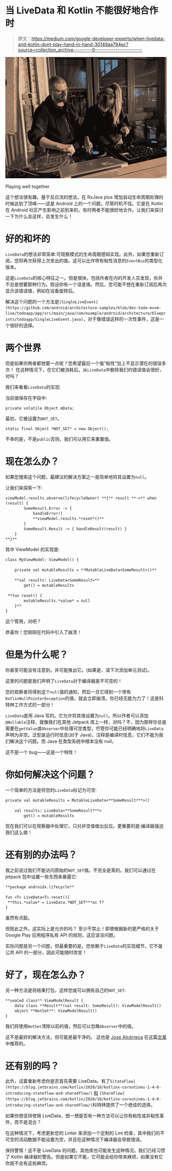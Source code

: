 # 当 LiveData 和 Kotlin 不能很好地合作时

> 原文：<https://medium.com/google-developer-experts/when-livedata-and-kotlin-dont-play-hand-in-hand-30149aa794ec?source=collection_archive---------0----------------------->

![](img/0e1051f32f9ee7e55dca59837cb102a7.png)

Playing well together

这个想法很有趣。基于反应流的想法，在 RxJava plus 增加自动生命周期处理的时候达到了顶峰——这是 Android 上的一个问题。尽管时机不佳。它是在 Kotlin 在 Android 社区产生影响之前到来的，有时两者不能很好地合作。让我们来探讨一下为什么会这样，会发生什么！

# 好的和坏的

`LiveData`的想法非常简单:可观察模式的生命周期感知实现。此外，如果您重新订阅，您将再次获得上次发出的值。这可以比作带有粘性消息的`EventBus`的类型化版本。

这是`LiveData`的核心特征之一。但是很快，包括作者在内的开发人员发现，你并不总是想要那种行为。假设你有一个误差值。然后，您可能不想在重新订阅后再次显示该错误值，例如在设备旋转后。

解决这个问题的一个方法是`[SingleLiveEvent](https://github.com/android/architecture-samples/blob/dev-todo-mvvm-live/todoapp/app/src/main/java/com/example/android/architecture/blueprints/todoapp/SingleLiveEvent.java)`，对于像错误这样的一次性事件，这是一个很好的选择。

# 两个世界

但是如果你两者都想要一点呢？您希望最后一个值“粘性”加上不显示潜在的错误多次！
在这种情况下，在它们被消耗后，从`LiveData`中删除我们的错误值会很好，对吗？

我们来看看`LiveData`的实现:

当前值保存在字段中:

```
private volatile Object mData;
```

最初，它被设置为`NOT_SET`。

```
static final Object *NOT_SET* = new Object();
```

不幸的是，不是`public`否则，我们可以用它来重置值。

# 现在怎么办？

如果您搜索这个问题，最建议的解决方案之一是简单地将其设置为`null`。

让我们来探索一下:

```
viewModel.results.observe(lifecycleOwner) **{** result **->** when (result) {
        SomeResult.Error -> {
            handleError()
            **viewModel.results.*reset*()**
        }
        SomeResult.Result -> { handleResult(result) }
    }
**}**
```

其中 ViewModel 的实现是:

```
class MyViewModel: ViewModel() {

    private val mutableResults = **MutableLiveData<SomeResult>()**

    **val results: LiveData<SomeResult>**
        get() = mutableResults

 **fun reset() {
        mutableResults.*value* = null
    }**
}
```

这个管用，对吧？

恭喜你！您刚刚在代码中引入了崩溃！

# 但是为什么呢？

你甚至可能没有注意到，并可能推出它。(如果是，请下次添加单元测试)。

这里的问题是我们声明了`LiveData`对于编译器是不可空的！

您的观察者将得到这个`null`值的通知，然后一旦它得到一个带有`KotlinNullPointerException`的值，就会立即崩溃。你已经无能为力了！这是科特林工作方式的一部分！

`LiveData`是用 Java 写的。它允许将其值设置为`null`。所以作者可以添加`@Nullable`注释，就像我们在其他 Jetpack 库上一样，对吗？不，因为那样你总是需要在`getValue`或`Observer`中处理可空类型，尽管你可能已经明确地将`LiveData`声明为非空。泛型是运行时信息(对于 Java)，注释是编译时信息，它们不能为我们解决这个问题。而 Java 在类型系统中根本没有 null。

这不是一个 bug——这是一个特性！

# 你如何解决这个问题？

一个简单的方法是将您的`LiveData`标记为可空:

```
private val mutableResults = MutableLiveData<**SomeResult?**>()

    val results: LiveData<**SomeResult?**>
        get() = mutableResults
```

现在我们可以在观察器中处理它，只对非空值做出反应。更重要的是:编译器强迫我们这么做！

# 还有别的办法吗？

我之前说过我们不能访问原始的`NOT_SET`值。不完全是真的。我们可以通过在 jetpack 包中设置一些东西来暴露它:

```
**package androidx.lifecycle**

fun <T> LiveData<T>.reset(){
 **this.*value* = LiveData.*NOT_SET***as T?
}
```

虽然有点脏。

但除此之外，这实际上是允许的吗？
至少不禁止！即使根据新的更严格的关于 Google Play 应用程序私有 API 的规则，这应该没问题。

实际问题是另一个问题，但最重要的是，您依赖于`LiveData`的实现细节，它不是公共 API 的一部分，因此可能随时改变！

# 好了，现在怎么办？

另一种方法是将结果打包，这样您就可以拥有自己的`NOT_SET`:

```
**sealed class** ViewModelResult {
    data class **Result**(val result: SomeResult): ViewModelResult()
    object **NotSet**: ViewModelResult()
}
```

我们将使用`NotSet`清除以前的值，然后可以忽略`Observer`中的值。

这不是最好的解决方法，但可能是最干净的。
这也是 [Jose Alcérreca](https://medium.com/u/e0a4c9469bb5?source=post_page-----30149aa794ec--------------------------------) 在这篇[文章](/androiddevelopers/livedata-with-snackbar-navigation-and-other-events-the-singleliveevent-case-ac2622673150)中推荐的。

# 还有别的吗？

此外，试着重新考虑你是否首先需要 LiveData。有了`S[tateFlow](https://blog.jetbrains.com/kotlin/2020/10/kotlinx-coroutines-1-4-0-introducing-stateflow-and-sharedflow/)` [和](https://blog.jetbrains.com/kotlin/2020/10/kotlinx-coroutines-1-4-0-introducing-stateflow-and-sharedflow/) `[ShareFlow](https://blog.jetbrains.com/kotlin/2020/10/kotlinx-coroutines-1-4-0-introducing-stateflow-and-sharedflow/)`科特林提供了一个绝佳的选择。

如果你想坚持使用 LiveData，想一想是否有一种方法可以让你有粘性或非粘性事件，而不是混合？

在这种情况下，考虑更新您的 Linter 来添加一个定制的 Lint 检查，其中我们的不可空的活动数据不能设置为空，并且在这种情况下编译器会导致错误。

保持警惕！这不是 LiveData 的问题，其他库也可能发生这种情况。我们已经习惯了 Kotlin 编译器的警告。但是如果它不能，它可能会给你带来麻烦，如果没有它你就不会有这些麻烦。